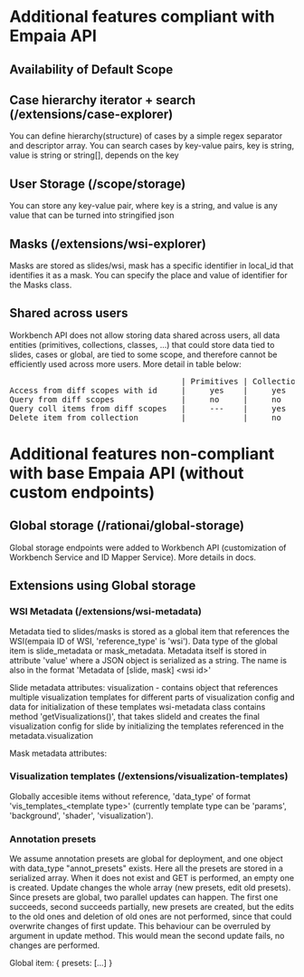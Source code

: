 # Additional features compliant with Empaia API 

## Availability of Default Scope

## Case hierarchy iterator + search (/extensions/case-explorer)
You can define hierarchy(structure) of cases by a simple regex separator and descriptor array.
You can search cases by key-value pairs, key is string, value is string or string[], depends on the key

## User Storage (/scope/storage)
You can store any key-value pair, where key is a string, and value is any value that can be turned into stringified json

## Masks (/extensions/wsi-explorer)
Masks are stored as slides/wsi, mask has a specific identifier in local_id that identifies it as a mask. You can specify the place and value of identifier for the Masks class.

## Shared across users
Workbench API does not allow storing data shared across users, all data entities (primitives, collections, classes, ...) that could store data tied to slides, cases or global, are tied to some scope, and therefore cannot be efficiently used across more users. More detail in table below:
<pre>
                                    | Primitives | Collections | Class |
Access from diff scopes with id     |     yes    |     yes     |       |
Query from diff scopes              |     no     |     no      |       |    - valid creator_id(scope) or job id required in query
Query coll items from diff scopes   |     ---    |     yes     |       |    - only references needed to query collection items, you need to know collectionId though
Delete item from collection         |            |     no      |       |    - cannot delete item from collection of different scope, this blocks update of shared data
</pre>

# Additional features non-compliant with base Empaia API (without custom endpoints)

## Global storage (/rationai/global-storage)
Global storage endpoints were added to Workbench API (customization of Workbench Service and ID Mapper Service). More details in docs.

## Extensions using Global storage
### WSI Metadata (/extensions/wsi-metadata)
Metadata tied to slides/masks is stored as a global item that references the WSI(empaia ID of WSI, 'reference_type' is 'wsi'). Data type of the global item is slide_metadata or mask_metadata.
Metadata itself is stored in attribute 'value' where a JSON object is serialized as a string. The name is also in the format 'Metadata of [slide, mask] &lt;wsi id&gt;'

Slide metadata attributes:
visualization - contains object that references multiple visualization templates for different parts of visualization config and data for initialization of these templates
                wsi-metadata class contains method 'getVisualizations()', that takes slideId and creates the final visualization config for slide by initializing the templates referenced in the metadata.visualization

Mask metadata attributes:

### Visualization templates (/extensions/visualization-templates)
Globally accesible items without reference, 'data_type' of format 'vis_templates_&lt;template type&gt;' (currently template type can be 'params', 'background', 'shader', 'visualization').

### Annotation presets
We assume annotation presets are global for deployment, and one object with data_type "annot_presets" exists. Here all the presets are stored in a serialized array. When it does not exist and GET is performed, an empty one is created. Update changes the whole array (new presets, edit old presets). Since presets are global, two parallel updates can happen. The first one succeeds, second succeeds partially, new presets are created, but the edits to the old ones and deletion of old ones are not performed, since that could overwrite changes of first update. This behaviour can be overruled by argument in update method. This would mean the second update fails, no changes are performed.

Global item:
{
  presets: [...]
}

